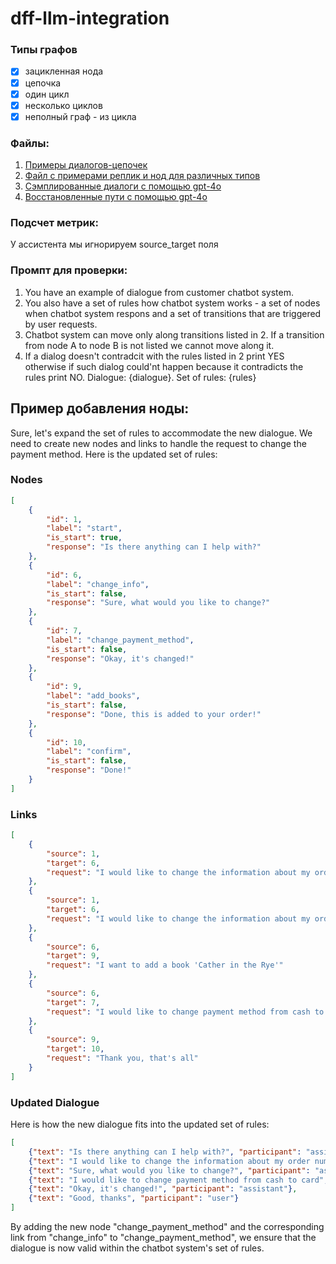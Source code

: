 # dff-llm-integration

### Типы графов

  - [x]  зацикленная нода
  - [x]  цепочка
  - [x]  один цикл
  - [x]  несколько циклов
  - [x]  неполный граф - из цикла

### Файлы:

1. [Примеры диалогов-цепочек](./examples_of_dialogues.json)
2. [Файл с примерами реплик и нод для различных типов](./types_of_dialogues.json)
3. [Сэмплированные диалоги с помощью gpt-4o](./sampled_dialogues.json)
4. [Восстановленные пути с помощью gpt-4o](./remade_dialogue_routes.json)


### Подсчет метрик:
У ассистента мы игнорируем source_target поля 


### Промпт для проверки:

1. You have an example of dialogue from customer chatbot system.
2. You also have a set of rules how chatbot system works - a set of nodes when chatbot system respons and a set of transitions that are triggered by user requests.
3. Chatbot system can move only along transitions listed in 2.  If a transition from node A to node B is not listed we cannot move along it.
4. If a dialog doesn't contradcit with the rules listed in 2 print YES otherwise if such dialog could'nt happen because it contradicts the rules print NO. Dialogue: {dialogue}. Set of rules: {rules}

## Пример добавления ноды:
Sure, let's expand the set of rules to accommodate the new dialogue. We need to create new nodes and links to handle the request to change the payment method. Here is the updated set of rules:

### Nodes
```json
[
    {
        "id": 1,
        "label": "start",
        "is_start": true,
        "response": "Is there anything can I help with?"
    },
    {
        "id": 6,
        "label": "change_info",
        "is_start": false,
        "response": "Sure, what would you like to change?"
    },
    {
        "id": 7,
        "label": "change_payment_method",
        "is_start": false,
        "response": "Okay, it's changed!"
    },
    {
        "id": 9,
        "label": "add_books",
        "is_start": false,
        "response": "Done, this is added to your order!"
    },
    {
        "id": 10,
        "label": "confirm",
        "is_start": false,
        "response": "Done!"
    }
]
```

### Links
```json
[
    {
        "source": 1,
        "target": 6,
        "request": "I would like to change the information about my order number 33543"
    },
    {
        "source": 1,
        "target": 6,
        "request": "I would like to change the information about my order number 234"
    },
    {
        "source": 6,
        "target": 9,
        "request": "I want to add a book 'Cather in the Rye'"
    },
    {
        "source": 6,
        "target": 7,
        "request": "I would like to change payment method from cash to card"
    },
    {
        "source": 9,
        "target": 10,
        "request": "Thank you, that's all"
    }
]
```

### Updated Dialogue
Here is how the new dialogue fits into the updated set of rules:

```json
[
    {"text": "Is there anything can I help with?", "participant": "assistant"},
    {"text": "I would like to change the information about my order number 234", "participant": "user"},
    {"text": "Sure, what would you like to change?", "participant": "assistant"},
    {"text": "I would like to change payment method from cash to card", "participant": "user"},
    {"text": "Okay, it's changed!", "participant": "assistant"},
    {"text": "Good, thanks", "participant": "user"}
]
```

By adding the new node "change_payment_method" and the corresponding link from "change_info" to "change_payment_method", we ensure that the dialogue is now valid within the chatbot system's set of rules.
